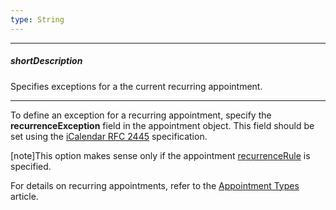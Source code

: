 ```yaml
---
type: String
---
```

---
##### shortDescription
Specifies exceptions for a the current recurring appointment.

---
To define an exception for a recurring appointment, specify the **recurrenceException** field in the appointment object. This field should be set using the [iCalendar RFC 2445](https://tools.ietf.org/html/rfc2445#section-4.8.5.2) specification.

[note]This option makes sense only if the appointment [recurrenceRule](/api-reference/10%20UI%20Widgets/dxScheduler/6%20Default%20Tooltip%20Template/recurrenceRule.md '{basewidgetpath}/Default_Tooltip_Template/#recurrenceRule') is specified.

For details on recurring appointments, refer to the [Appointment Types](/concepts/05%20Widgets/Scheduler/030%20Appointments/015%20Appointment%20Types/030%20Recurring%20Appointments.md '/Documentation/Guide/Widgets/Scheduler/Appointments/Appointment_Types/#Recurring_Appointments') article.